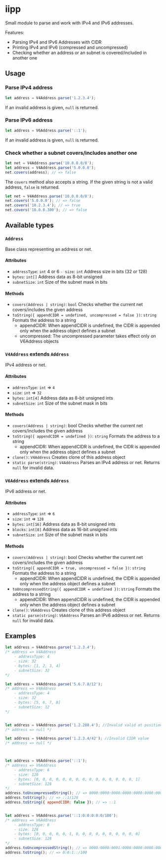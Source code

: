 # iipp

Small module to parse and work with IPv4 and IPv6 addresses.

Features:
- Parsing IPv4 and IPv6 Addresses with CIDR
- Printing IPv4 and IPv6 (compressed and uncompressed)
- Checking whether an address or an subnet is covered/included in another one

## Usage

### Parse IPv4 address
```js
let address = V4Address.parse('1.2.3.4');
```
If an invalid address is given, `null` is returned.

### Parse IPv6 address
```js
let address = V6Address.parse('::1');
```
If an invalid address is given, `null` is returned.

### Check whether a subnet covers/includes another one
```js
let net = V4Address.parse('10.0.0.0/8');
let address = V4Address.parse('5.0.0.0');
net.covers(address); // => false
```

The `covers` method also accepts a string.
If the given string is not a valid address, `false` is returned.
```js
let net = V4Address.parse('10.0.0.0/8');
net.covers('5.0.0.0'); // => false
net.covers('10.2.3.4'); // => true
net.covers('10.0.0.300'); // => false
```

## Available types

### `Address`
Base class representing an address or net.

#### Attributes
- `addressType`: `int`
  4 or 6
`- size`: `int`
  Address size in bits (32 or 128)
- `bytes`: `int[]`
  Address data as 8-bit unsigned
- `subnetSize`: `int`
  Size of the subnet mask in bits

#### Methods
- `covers(Address | string)`: `bool`
  Checks whether the current net covers/includes the given address
- `toString({ appendCIDR = undefined, uncompressed = false })`: `string`
  Formats the address to a string
    - appendCIDR: When appendCIDR is undefined, the CIDR is appended only when the address object defines a subnet
	- uncompressed: The uncompressed parameter takes effect only on V6Address objects


### `V4Address` extends `Address`
IPv4 address or net.

#### Attributes
- `addressType`: `int` => `4`
- `size`: `int` => `32`
- `bytes`: `int[4]`
  Address data as 8-bit unsigned ints
- `subnetSize`: `int`
  Size of the subnet mask in bits

#### Methods
- `covers(Address | string)`: bool
  Checks whether the current net covers/includes the given address
- `toString({ appendCIDR = undefined })`: `string`
  Formats the address to a string
    - appendCIDR: When appendCIDR is undefined, the CIDR is appended only when the address object defines a subnet
- `clone()`: `V4Address`
  Creates clone of this address object
- `static parse(string)`: `V4Address`
  Parses an IPv4 address or net. Returns `null` for invalid data.


### `V6Address` extends `Address`
IPv6 address or net.

#### Attributes
- `addressType`: `int` => `6`
- `size`: `int` => `128`
- `bytes`: `int[16]`
  Address data as 8-bit unsigned ints
- `blocks`: `int[8]`
  Address data as 16-bit unsigned ints
- `subnetSize`: `int`
  Size of the subnet mask in bits

#### Methods
- `covers(Address | string)`: bool
  Checks whether the current net covers/includes the given address
- `toString({ appendCIDR = true, uncompressed = false })`: `string`
  Formats the address to a string
    - appendCIDR: When appendCIDR is undefined, the CIDR is appended only when the address object defines a subnet
- `toUncompressedString({ appendCIDR = undefined })`: `string`
  Formats the address to a string
    - appendCIDR: When appendCIDR is undefined, the CIDR is appended only when the address object defines a subnet
- `clone()`: `V6Address`
  Creates clone of this address object
- `static parse(string)`: `V6Address`
  Parses an IPv6 address or net. Returns `null` for invalid data.


## Examples
```js
let address = V4Address.parse('1.2.3.4');
/* address => V4Address
	- addressType: 4
	- size: 32
	- bytes: [1, 2, 3, 4]
	- subnetSize: 32
*/

let address = V4Address.parse('5.6.7.8/12');
/* address => V4Address
	- addressType: 4
	- size: 32
	- bytes: [5, 6, 7, 8]
	- subnetSize: 12
*/


let address = V4Address.parse('1.2.288.4'); //Invalid valid at position 3
/* address => null */

let address = V4Address.parse('1.2.3.4/42'); //Invalid CIDR value
/* address => null */



let address = V6Address.parse('::1');
/* address => V6Address
	- addressType: 6
	- size: 128
	- bytes: [0, 0, 0, 0, 0, 0, 0, 0, 0, 0, 0, 0, 0, 0, 0, 1]
	- subnetSize: 128
*/
address.toUncompressedString(); // => 0000:0000:0000:0000:0000:0000:0000:0001/128
address.toString(); // => ::1/128
address.toString({ appendCIDR: false }); // => ::1


let address = V6Address.parse('::1:0:0:0:0:0/100');
/* address => V6Address
	- addressType: 6
	- size: 128
	- bytes: [0, 0, 0, 0, 0, 1, 0, 0, 0, 0, 0, 0, 0, 0, 0, 0]
	- subnetSize: 128
*/
address.toUncompressedString(); // => 0000:0000:0001:0000:0000:0000:0000:0000/100
address.toString(); // => 0:0:1::/100
